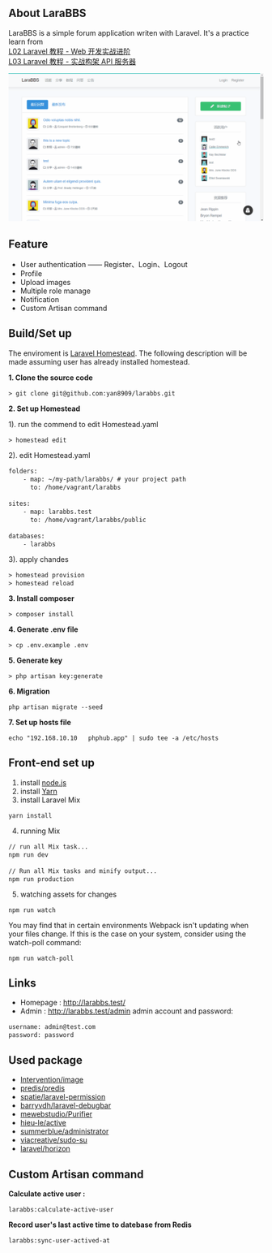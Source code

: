 ## About LaraBBS
LaraBBS is a simple forum application writen with Laravel. It's a practice learn from <br>[L02 Laravel 教程 - Web 开发实战进阶](https://learnku.com/courses/laravel-intermediate-training/5.8)<br>
[L03 Laravel 教程 - 实战构架 API 服务器](https://learnku.com/courses/laravel-advance-training/5.8)

![alt demo](./larabbs-demo.gif)


## Feature
- User authentication —— Register、Login、Logout
- Profile
- Upload images
- Multiple role manage
- Notification
- Custom Artisan command

## Build/Set up
The enviroment is [Laravel Homestead](https://laravel.com/docs/5.8/homestead).
The following description will be made assuming user has already installed homestead.

**1. Clone the source code**
```
> git clone git@github.com:yan8909/larabbs.git
```

**2. Set up Homestead**

1). run the commend to edit Homestead.yaml
```
> homestead edit
```
2). edit Homestead.yaml
```
folders:
    - map: ~/my-path/larabbs/ # your project path
      to: /home/vagrant/larabbs

sites:
    - map: larabbs.test
      to: /home/vagrant/larabbs/public

databases:
    - larabbs
```
3). apply chandes
```
> homestead provision
> homestead reload
```

**3. Install composer**
```
> composer install
```

**4. Generate .env file**
```
> cp .env.example .env
```

**5. Generate key**
```
> php artisan key:generate
```

**6. Migration**
```
php artisan migrate --seed
```

**7. Set up hosts file**
```
echo "192.168.10.10   phphub.app" | sudo tee -a /etc/hosts
```

## Front-end set up
1. install [node.js](https://nodejs.org/en/)
2. install [Yarn](https://yarnpkg.com)
3. install Laravel Mix
```
yarn install
```
4. running Mix
```
// run all Mix task...
npm run dev

// Run all Mix tasks and minify output...
npm run production
```
5. watching assets for changes
```
npm run watch
```
You may find that in certain environments Webpack isn't updating when your files change. If this is the case on your system, consider using the watch-poll command:
```
npm run watch-poll
```

## Links
- Homepage : http://larabbs.test/
- Admin : http://larabbs.test/admin
admin account and password:
```
username: admin@test.com
password: password
```

## Used package
- [Intervention/image](https://github.com/Intervention/image)
- [predis/predis](https://github.com/nrk/predis.git)
- [spatie/laravel-permission](https://github.com/spatie/laravel-permission)
- [barryvdh/laravel-debugbar](https://github.com/barryvdh/laravel-debugbar)
- [mewebstudio/Purifier](https://github.com/mewebstudio/Purifier)
- [hieu-le/active](https://github.com/letrunghieu/active)
- [summerblue/administrator](https://github.com/summerblue/administrator)
- [viacreative/sudo-su](https://github.com/viacreative/sudo-su)
- [laravel/horizon](https://github.com/laravel/horizon)

## Custom Artisan command
**Calculate active user :**
```
larabbs:calculate-active-user
```

**Record user's last active time to datebase from Redis**
```
larabbs:sync-user-actived-at
```
